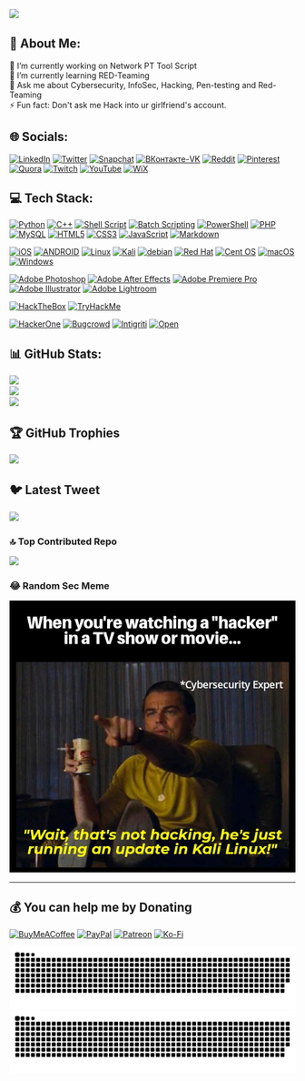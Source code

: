 [![](https://visitcount.itsvg.in/api?id=gteksd&label=Profile%20Views&pretty=true)](https://visitcount.itsvg.in)
## 💫 About Me:
🔭 I’m currently working on Network PT Tool Script<br>🌱 I’m currently learning RED-Teaming<br>💬 Ask me about Cybersecurity, InfoSec, Hacking, Pen-testing and Red-Teaming<br>⚡ Fun fact: Don't ask me Hack into ur girlfriend's account.

## 🌐 Socials:
[![LinkedIn](https://img.shields.io/badge/LinkedIn-%230077B5.svg?logo=linkedin&logoColor=white)](https://linkedin.com/in/suhas1799) 
[![Twitter](https://img.shields.io/badge/Twitter-%231DA1F2.svg?logo=Twitter&logoColor=white)](https://twitter.com/cr34t0r_Cyxac)
[![Snapchat](https://img.shields.io/badge/Snapchat-%23FFFC00.svg?flat&logo=Snapchat&logoColor=white)](https://snapchat.com/add/suhas.hfx)
[![ВКонтакте-VK](https://img.shields.io/badge/ВКонтакте-0077FF.svg?logo=vk&logoColor=white)](https://vk.com/suhas1799) 
[![Reddit](https://img.shields.io/badge/Reddit-%23FF4500.svg?logo=Reddit&logoColor=white)](https://reddit.com/user/suhas-gtek) 
[![Pinterest](https://img.shields.io/badge/Pinterest-%23E60023.svg?logo=Pinterest&logoColor=white)](https://pinterest.com/gteksd) 
[![Quora](https://img.shields.io/badge/Quora-%23B92B27.svg?logo=Quora&logoColor=white)](https://quora.com/profile/Er-Suhas-Dhole) 
[![Twitch](https://img.shields.io/badge/Twitch-%239146FF.svg?logo=Twitch&logoColor=white)](https://twitch.tv/gteksd) 
[![YouTube](https://img.shields.io/badge/YouTube-%23FF0000.svg?logo=YouTube&logoColor=white)](https://youtube.com/@don-t_be_a_n00b) 
[![WiX](https://img.shields.io/badge/gteksd.com-0C6EFC?style=flat&logo=wix&logoColor=white)](https://gteksd.wixsite.com/noob)

## 💻 Tech Stack:
[![Python](https://img.shields.io/badge/python-3670A0?style=flat&logo=python&logoColor=ffdd54)](https://www.learn-cpp.org/) 
[![C++](https://img.shields.io/badge/C++-%2300599C.svg?style=flat&logo=c%2B%2B&logoColor=white)](https://www.learn-cpp.org/) 
[![Shell Script](https://img.shields.io/badge/Shell%20Script-%23121011.svg?style=flat&logo=gnu-bash&logoColor=white)](https://www.learnshell.org/) 
[![Batch Scripting](https://img.shields.io/badge/Batch%20Script-%234D4D4D.svg?style=flat&logo=windows-terminal&logoColor=white)](https://www.tutorialspoint.com/batch_script/index.htm)
[![PowerShell](https://img.shields.io/badge/PowerShell-5391FE.svg?style=flat&logo=powershell&logoColor=white)](https://github.com/PowerShell/PowerShell)
[![PHP](https://img.shields.io/badge/php-%23777BB4.svg?style=flat&logo=php&logoColor=white)](https://www.learn-php.org/) 
[![MySQL](https://img.shields.io/badge/MySQL-4479A1.svg?style=flat&logo=mysql&logoColor=white)](https://www.learnsqlonline.org/) 
[![HTML5](https://img.shields.io/badge/HTML-%23E34F26.svg?style=flat&logo=html5&logoColor=white)](https://www.learn-html.org/) 
[![CSS3](https://img.shields.io/badge/CSS-%231572B6.svg?style=flat&logo=css3&logoColor=white)](https://www.w3.org/TR/CSS/#css) 
[![JavaScript](https://img.shields.io/badge/JavasSript-%23323330.svg?style=flat&logo=javascript&logoColor=%23F7DF1E)](https://www.learn-js.org/) 
[![Markdown](https://img.shields.io/badge/Markdown-%23000000.svg?style=flat&logo=markdown&logoColor=white)](https://www.markdownguide.org/) 

[![iOS](https://img.shields.io/badge/IOS-%2320232a.svg?style=flat&logo=apple&logoColor=white)](https://www.apple.com/in/ios/ios-16/) 
[![ANDROID](https://img.shields.io/badge/android-%2320232a.svg?style=flat&logo=android&logoColor=%a4c639)](https://www.android.com/) 
[![Linux](https://img.shields.io/badge/Linux-FCC624?style=flat&logo=linux&logoColor=black)](https://www.linux.org/pages/download/)
[![Kali](https://img.shields.io/badge/-Kali%20Linux-557C94?style=flat&logo=kalilinux&logoColor=white)](https://www.kali.org/) 
[![debian](https://img.shields.io/badge/Debian-D70A53?style=flat&logo=debian&logoColor=white)](https://www.debian.org/)
[![Red Hat](https://img.shields.io/badge/Red%20Hat-EE0000?style=flat&logo=redhat&logoColor=white)](https://www.redhat.com/en)
[![Cent OS](https://img.shields.io/badge/cent%20OS-002260?style=flat&logo=centos&logoColor=F0F0F0)](https://www.centos.org/)
[![macOS](https://img.shields.io/badge/mac%20OS-000000?style=flat&logo=apple&logoColor=F0F0F0)](https://www.apple.com/macos/)
[![Windows](https://img.shields.io/badge/Windows-0078D6?style=flat&logo=windows11&logoColor=white)](https://www.microsoft.com/en-in/windows)

[![Adobe Photoshop](https://img.shields.io/badge/Adobe%20Photoshop-33344b.svg?style=flat&logo=adobephotoshop&logoColor=white)](https://www.adobe.com/in/products/photoshop.html) 
[![Adobe After Effects](https://img.shields.io/badge/Adobe%20After%20Effects-33344b.svg?style=flat&logo=Adobe%20After%20Effects&logoColor=white)](https://www.adobe.com/in/products/aftereffects.html) 
[![Adobe Premiere Pro](https://img.shields.io/badge/Adobe%20Premiere%20Pro-33344b.svg?style=flat&logo=Adobe%20Premiere%20Pro&logoColor=white)](https://www.adobe.com/in/products/premiere.html) 
[![Adobe Illustrator](https://img.shields.io/badge/Adobe%20Illustrator-33344b.svg?style=flat&logo=adobeillustrator&logoColor=white)](https://www.adobe.com/in/products/illustrator.html) 
[![Adobe Lightroom](https://img.shields.io/badge/Adobe%20Lightroom-33344b.svg?style=flat&logo=Adobe%20Lightroom&logoColor=white)](https://www.adobe.com/in/products/photoshop-lightroom.html) 

[![HackTheBox](https://img.shields.io/badge/-HackTheBox-%239FEF00?style=flat&logo=hackthebox&logoColor=white)](https://www.hackthebox.com/) 
[![TryHackMe](https://img.shields.io/badge/-TryHackMe-%23212C42?style=flat&logo=tryhackme&logoColor=white)](https://tryhackme.com/) 

[![HackerOne](https://img.shields.io/badge/-HackerOne-%23494649?style=flat&logo=hackerone&logoColor=white)](https://hackerone.com/opportunities/all) 
[![Bugcrowd](https://img.shields.io/badge/-Bugcrowd-%23F26822?style=flat&logo=bugcrowd&logoColor=white)](https://bugcrowd.com/programs) 
[![Intigriti](https://img.shields.io/badge/-Intigriti-%23161A36?style=flat&logo=intigriti&logoColor=white)](https://app.intigriti.com/researcher/dashboard) 
[![Open](https://img.shields.io/badge/-Open%20Bug%20Bounty-%23F67909?style=flat&logo=openbugbounty&logoColor=white)](https://www.openbugbounty.org/) 

## 📊 GitHub Stats:
![](https://github-readme-stats.vercel.app/api?username=gteksd&theme=blue-green&hide_border=false&include_all_commits=true&count_private=true)<br/>
![](https://github-readme-streak-stats.herokuapp.com/?user=gteksd&theme=blue-green&hide_border=false)<br/> 
![](https://github-readme-stats.vercel.app/api/top-langs/?username=gteksd&theme=blue-green&hide_border=false&include_all_commits=true&count_private=true&layout=compact)

## 🏆 GitHub Trophies
![](https://github-profile-trophy.vercel.app/?username=gteksd&theme=darkhub&no-frame=false&no-bg=true&margin-w=5)

## 🐦 Latest Tweet
<a href="https://gtce.itsvg.in/"><img src="https://gtce.itsvg.in/api?username=cr34t0r_Cyxac&theme=tokyonight&response=false&border=false&time=true&icon=badge"/></a>

### 🔝 Top Contributed Repo
![](https://github-contributor-stats.vercel.app/api?username=gteksd&limit=5&theme=dark&combine_all_yearly_contributions=true)

### 😂 Random Sec Meme
<img src="images/hacking-meme.jpg" width="512px"/>

---

  ## 💰 You can help me by Donating
[![BuyMeACoffee](https://img.shields.io/badge/Buy%20Me%20a%20Coffee-ffdd00?style=for-the-badge&logo=buy-me-a-coffee&logoColor=black)](https://buymeacoffee.com/gteksd) [![PayPal](https://img.shields.io/badge/PayPal-00457C?style=for-the-badge&logo=paypal&logoColor=white)](https://paypal.me/gteksd) [![Patreon](https://img.shields.io/badge/Patreon-F96854?style=for-the-badge&logo=patreon&logoColor=white)](https://patreon.com/gteksd) [![Ko-Fi](https://img.shields.io/badge/Ko--fi-F16061?style=for-the-badge&logo=ko-fi&logoColor=white)](https://ko-fi.com/gteksd) 



<!-- Snake animation -->
<div align="center">
  <img alt="Snake animation dark mode" src="https://raw.githubusercontent.com/migueltc13/migueltc13/main/.github/images/github-snake-dark.svg#gh-dark-mode-only"/>
  <img alt="Snake animation light mode" src="https://raw.githubusercontent.com/migueltc13/migueltc13/main/.github/images/github-contribution-grid-snake.svg#gh-light-mode-only"/>
</div>
